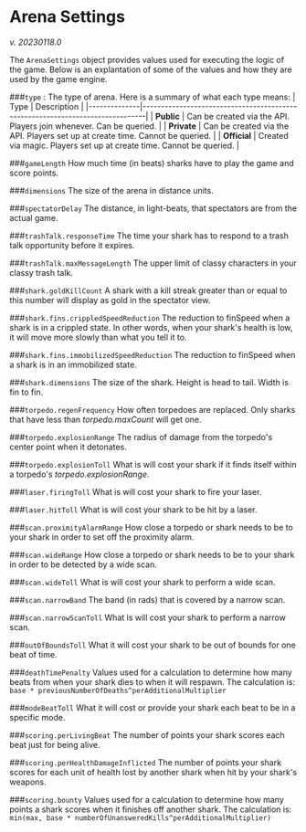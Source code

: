 # Arena Settings
_v. 20230118.0_

The `ArenaSettings` object provides values used for executing the logic of the game. Below is an explantation of some of the values and how they are used by the game engine.

###`type`
: The type of arena. Here is a summary of what each type means:
| Type         | Description |
|--------------|-------------------------------------------------------------------------------|
| **Public**   | Can be created via the API. Players join whenever. Can be queried.            |
| **Private**  | Can be created via the API. Players set up at create time. Cannot be queried. |
| **Official** | Created via magic. Players set up at create time. Cannot be queried.          |

###`gameLength`
 How much time (in beats) sharks have to play the game and score points.

###`dimensions`
 The size of the arena in distance units.

###`spectatorDelay`
 The distance, in light-beats, that spectators are from the actual game.

###`trashTalk.responseTime`
 The time your shark has to respond to a trash talk opportunity before it expires.

###`trashTalk.maxMessageLength`
 The upper limit of classy characters in your classy trash talk.

###`shark.goldKillCount`
 A shark with a kill streak greater than or equal to this number will display as gold in the spectator view.

###`shark.fins.crippledSpeedReduction`
 The reduction to finSpeed when a shark is in a crippled state. In other words, when your shark's health is low, it will move more slowly than what you tell it to.

###`shark.fins.immobilizedSpeedReduction`
 The reduction to finSpeed when a shark is in an immobilized state.

###`shark.dimensions`
 The size of the shark. Height is head to tail. Width is fin to fin.

###`torpedo.regenFrequency`
 How often torpedoes are replaced. Only sharks that have less than _torpedo.maxCount_ will get one.

###`torpedo.explosionRange`
 The radius of damage from the torpedo's center point when it detonates.

###`torpedo.explosionToll`
 What is will cost your shark if it finds itself within a torpedo's _torpedo.explosionRange_.

###`laser.firingToll`
 What is will cost your shark to fire your laser.

###`laser.hitToll`
 What is will cost your shark to be hit by a laser.

###`scan.proximityAlarmRange`
 How close a torpedo or shark needs to be to your shark in order to set off the proximity alarm.

###`scan.wideRange`
 How close a torpedo or shark needs to be to your shark in order to be detected by a wide scan.

###`scan.wideToll`
 What is will cost your shark to perform a wide scan.

###`scan.narrowBand`
 The band (in rads) that is covered by a narrow scan.

###`scan.narrowScanToll`
 What is will cost your shark to perform a narrow scan.

###`outOfBoundsToll`
 What it will cost your shark to be out of bounds for one beat of time.

###`deathTimePenalty`
 Values used for a calculation to determine how many beats from when your shark dies to when it will respawn. The calculation is: `base * previousNumberOfDeaths^perAdditionalMultiplier`

###`modeBeatToll`
 What it will cost or provide your shark each beat to be in a specific mode.

###`scoring.perLivingBeat`
 The number of points your shark scores each beat just for being alive.

###`scoring.perHealthDamageInflicted`
 The number of points your shark scores for each unit of health lost by another shark when hit by your shark's weapons.

###`scoring.bounty`
 Values used for a calculation to determine how many points a shark scores when it finishes off another shark. The calculation is: `min(max, base * numberOfUnansweredKills^perAdditionalMultiplier)`
